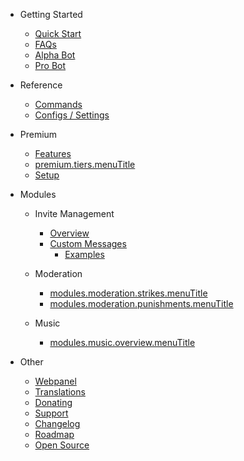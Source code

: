 - Getting Started

  - [Quick Start](/en/getting-started/quick-start.md)
  - [FAQs](/en/getting-started/faq.md)
  - [Alpha Bot](/en/getting-started/alpha.md)
  - [Pro Bot](/en/getting-started/pro.md)

- Reference

  - [Commands](/en/reference/commands.md)
  - [Configs / Settings](/en/reference/settings.md)

- Premium

  - [Features](/en/premium/features.md)
  - [premium.tiers.menuTitle](/en/premium/tiers.md)
  - [Setup](/en/premium/setup.md)

- Modules

  - Invite Management

    - [Overview](/en/modules/invites/commands.md)
    - [Custom Messages](/en/modules/invites/custom-messages.md)
      - [Examples](/en/modules/invites/examples.md)

  - Moderation

    - [modules.moderation.strikes.menuTitle](/en/modules/moderation/strikes.md)
    - [modules.moderation.punishments.menuTitle](/en/modules/moderation/punishments.md)

  - Music

    - [modules.music.overview.menuTitle](/en/modules/music/Overview.md)

- Other

  - [Webpanel](/en/other/webpanel.md)
  - [Translations](/en/other/translations.md)
  - [Donating](/en/other/donating.md)
  - [Support](/en/other/support.md)
  - [Changelog](/en/other/changelog.md)
  - [Roadmap](/en/other/roadmap.md)
  - [Open Source](/en/other/open-source.md)
